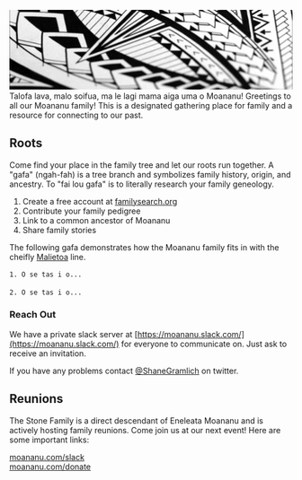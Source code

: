 ![Samoan Tattoo Pattern](images/pattern.jpg)
Talofa lava, malo soifua, ma le lagi mama aiga uma o Moananu! Greetings to all our Moananu family! This is a designated gathering place for family and a resource for connecting to our past.

## Roots
Come find your place in the family tree and let our roots run together. A "gafa" (ngah-fah) is a tree branch and symbolizes family history, origin, and ancestry. To "fai lou gafa" is to literally research your family geneology.

1. Create a free account at [familysearch.org](https://www.familysearch.org/)
2. Contribute your family pedigree
3. Link to a common ancestor of Moananu
4. Share family stories

The following gafa demonstrates how the Moananu family fits in with the cheifly [Malietoa](https://en.wikipedia.org/wiki/Malietoa) line.

```
1. O se tas i o...

2. O se tas i o...
```

### Reach Out
We have a private slack server at [https://moananu.slack.com/](https://moananu.slack.com/) for everyone to communicate on. Just ask to receive an invitation.

If you have any problems contact [@ShaneGramlich](https://twitter.com/ShaneGramlich) on twitter. 

## Reunions
The Stone Family is a direct descendant of Eneleata Moananu and is actively hosting family reunions. Come join us at our next event! Here are some important links:

[moananu.com/slack](http://moananu.com/slack)  
[moananu.com/donate](http://moananu.com/donate)  